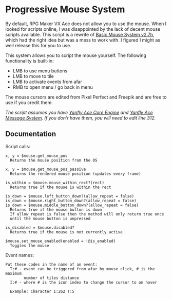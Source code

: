 # Progressive Mouse System
By default, RPG Maker VX Ace does not allow you to use the mouse. When I looked for scripts online, I was disappointed by the lack of decent mouse scripts available. This script is a rewrite of [Basic Mouse System v2.7h](https://forums.rpgmakerweb.com/index.php?threads/basic-mouse-system-addons.1752), which had the right idea but was a mess to work with. I figured I might as well release this for you to use.

This system allows you to script the mouse yourself. The following functionality is built-in:
- LMB to use menu buttons
- LMB to move to tile
- LMB to activate events from afar
- RMB to open menu / go back in menu

The mouse cursors are edited from Pixel Perfect and Freepik and are free to use if you credit them.

*The script assumes you have [Yanfly Ace Core Engine](https://github.com/Archeia/YEARepo/blob/master/Core/Ace_Core_Engine.rb) and [Yanfly Ace Message System](https://github.com/Archeia/YEARepo/blob/master/Core/Ace_Message_System.rb). If you don't have them, you will need to edit line 312.*

## Documentation

Script calls:

    x, y = $mouse.get_mouse_pos
      Returns the mouse position from the OS
    
    x, y = $mouse.get_mouse_pos_passive
      Returns the rendered mouse position (updates every frame)
    
    is_within = $mouse.mouse_within_rect?(rect)
      Returns true if the mouse is within the rect
    
    is_down = $mouse.left_button_down?(allow_repeat = false)
    is_down = $mouse.right_button_down?(allow_repeat = false)
    is_down = $mouse.middle_button_down?(allow_repeat = false)
      Returns true if the mouse button is down
      If allow_repeat is false then the method will only return true once
      until the mouse button is unpressed
    
    is_disabled = $mouse.disabled?
      Returns true if the mouse is not currently active
    
    $mouse.set_mouse_enabled(enabled = !@is_enabled)
      Toggles the mouse
    
Event names:
  
    Put these codes in the name of an event:
      T:# - event can be triggered from afar by mouse click, # is the maximum
            number of tiles distance
      I:# - where # is the icon index to change the cursor to on hover
      
      Example: Character I:262 T:5
